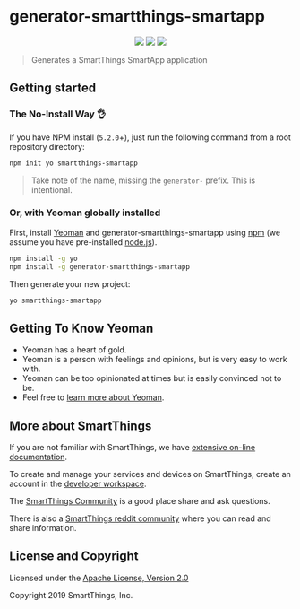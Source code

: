# generator-smartthings-smartapp

<p align="center">
<a href="https://npmjs.org/package/generator-smartthings-smartapp"><img src="https://badge.fury.io/js/generator-smartthings-smartapp.svg"></a>
<a href="https://david-dm.org/SmartThingsCommunity/generator-smartthings-smartapp"><img src="https://david-dm.org/SmartThingsCommunity/generator-smartthings-smartapp.svg?theme=shields.io"></a>
<a href="https://coveralls.io/r/SmartThingsCommunity/generator-smartthings-smartapp"><img src="https://coveralls.io/repos/SmartThingsCommunity/generator-smartthings-smartapp/badge.svg"></a>
</p>

> Generates a SmartThings SmartApp application

## Getting started

### The No-Install Way 👌

If you have NPM install (`5.2.0`+), just run the following command from a root repository directory:

```bash
npm init yo smartthings-smartapp
```

> Take note of the name, missing the `generator-` prefix. This is intentional.

### Or, with Yeoman globally installed

First, install [Yeoman](http://yeoman.io) and generator-smartthings-smartapp using [npm](https://www.npmjs.com/) (we assume you have pre-installed [node.js](https://nodejs.org/)).

```bash
npm install -g yo
npm install -g generator-smartthings-smartapp
```

Then generate your new project:

```bash
yo smartthings-smartapp
```

## Getting To Know Yeoman

- Yeoman has a heart of gold.
- Yeoman is a person with feelings and opinions, but is very easy to work with.
- Yeoman can be too opinionated at times but is easily convinced not to be.
- Feel free to [learn more about Yeoman](http://yeoman.io/).

## More about SmartThings

If you are not familiar with SmartThings, we have
[extensive on-line documentation](https://smartthings.developer.samsung.com/develop/index.html).

To create and manage your services and devices on SmartThings, create an account in the
[developer workspace](https://devworkspace.developer.samsung.com/).

The [SmartThings Community](https://community.smartthings.com/c/developers/) is a good place share and
ask questions.

There is also a [SmartThings reddit community](https://www.reddit.com/r/SmartThings/) where you
can read and share information.

## License and Copyright

Licensed under the [Apache License, Version 2.0](https://www.apache.org/licenses/LICENSE-2.0)

Copyright 2019 SmartThings, Inc.

[npm-image]: https://badge.fury.io/js/generator-smartthings-smartapp.svg
[npm-url]: https://npmjs.org/package/generator-smartthings-smartapp
<!-- [travis-image]: https://travis-ci.org//generator-smartthings-smartapp.svg?branch=master
[travis-url]: https://travis-ci.org/erodewald/generator-smartthings-smartapp -->
[daviddm-image]: https://david-dm.org/SmartThingsCommunity/generator-smartthings-smartapp.svg?theme=shields.io
[daviddm-url]: https://david-dm.org/SmartThingsCommunity/generator-smartthings-smartapp
[coveralls-image]: https://coveralls.io/repos/SmartThingsCommunity/generator-smartthings-smartapp/badge.svg
[coveralls-url]: https://coveralls.io/r/SmartThingsCommunity/generator-smartthings-smartapp
